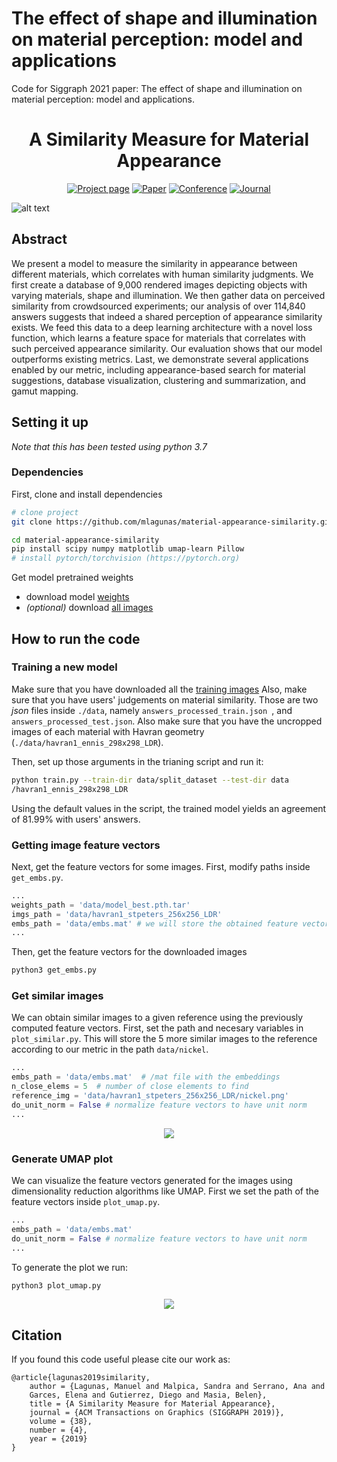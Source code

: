 # The effect of shape and illumination on material perception: model and applications
Code for Siggraph 2021 paper: The effect of shape and illumination on material perception: model and applications.
<div align="center">  
  
# A Similarity Measure for Material Appearance   
[![Project page](https://img.shields.io/badge/-Project%20page-blue)](http://mig.mpi-inf.mpg.de/)
[![Paper](https://img.shields.io/badge/Paper-PDF-red)]()
[![Conference](https://img.shields.io/badge/SIGGRAPH-2021-green)]()
[![Journal](https://img.shields.io/badge/TOG-2021-green)]()

</div>

![alt text][teaser]

[teaser]: https://github.com/Hans1984/material-illumination-geometry/tree/main/images.teaser.png ""

## Abstract   
We present a model to measure the similarity in appearance between different materials, which correlates with human similarity judgments. We first create a database of 9,000 rendered images depicting objects with varying materials, shape and illumination. We then gather data on perceived similarity from crowdsourced experiments; our analysis of over 114,840 answers suggests that indeed a shared perception of appearance similarity exists. We feed this data to a deep learning architecture with a novel loss function, which learns a feature space for materials that correlates with such perceived appearance similarity. Our evaluation shows that our model outperforms existing metrics. Last, we demonstrate several applications enabled by our metric, including appearance-based search for material suggestions, database visualization, clustering and summarization, and gamut mapping.

## Setting it up   
_Note that this has been tested using python 3.7_

### Dependencies
First, clone and install dependencies   
```bash
# clone project   
git clone https://github.com/mlagunas/material-appearance-similarity.git   

cd material-appearance-similarity 
pip install scipy numpy matplotlib umap-learn Pillow
# install pytorch/torchvision (https://pytorch.org)
 ```   

Get model pretrained weights
- download model [weights](https://drive.google.com/file/d/1lAkmIRTLgFXjgO5PQ7NNOCYQeNh0JH-N/view?usp=sharing)
- _(optional)_ download [all images](https://drive.google.com/file/d/1v7hQHIrLZYocn-rW9kalVQP8wYQ6Kg3x/view?usp=sharing)

## How to run the code  

### Training a new model

Make sure that you have downloaded all the [training images](https://drive.google.com/file/d/1v7hQHIrLZYocn-rW9kalVQP8wYQ6Kg3x/view?usp=sharing)
Also, make sure that you have users' judgements on material similarity. Those
 are two _json_ files inside `./data`, namely `answers_processed_train.json
 `, and `answers_processed_test.json`.
Also make sure that you have the uncropped images of each material with
 Havran geometry (`./data/havran1_ennis_298x298_LDR`).
 
Then, set up those arguments in the trianing script and run it:
```bash
python train.py --train-dir data/split_dataset --test-dir data
/havran1_ennis_298x298_LDR
```
Using the default values in the script, the trained model yields an agreement of
 81.99% with users' answers.
 


### Getting image feature vectors

Next, get the feature vectors for some images. First, modify paths inside `get_embs.py`.
```python
...
weights_path = 'data/model_best.pth.tar'
imgs_path = 'data/havran1_stpeters_256x256_LDR'
embs_path = 'data/embs.mat' # we will store the obtained feature vectors in this path
...
```

Then, get the feature vectors for the downloaded images
```bash
python3 get_embs.py    
```

### Get similar images
We can obtain similar images to a given reference using the previously computed feature vectors. First, set the path and necesary variables in `plot_similar.py`. This will store the 5 more similar images to the reference according to our metric in the path `data/nickel`.
```python
...
embs_path = 'data/embs.mat'  # /mat file with the embeddings
n_close_elems = 5  # number of close elements to find
reference_img = 'data/havran1_stpeters_256x256_LDR/nickel.png'
do_unit_norm = False # normalize feature vectors to have unit norm
...
```
<div align="center">  
<img src="__media__/similar.png">
</div>

### Generate UMAP plot

We can visualize the feature vectors generated for the images using dimensionality reduction algorithms like UMAP. 
First we set the path of the feature vectors inside `plot_umap.py`. 
```python
...
embs_path = 'data/embs.mat'
do_unit_norm = False # normalize feature vectors to have unit norm
...
```
To generate the plot we run:
```bash
python3 plot_umap.py
```
<div align="center">  
<img src="__media__/umap.png" >
</div>

## Citation   
If you found this code useful please cite our work as:
```
@article{lagunas2019similarity,
    author = {Lagunas, Manuel and Malpica, Sandra and Serrano, Ana and
    Garces, Elena and Gutierrez, Diego and Masia, Belen},
    title = {A Similarity Measure for Material Appearance},
    journal = {ACM Transactions on Graphics (SIGGRAPH 2019)},
    volume = {38},
    number = {4},
    year = {2019}
}
```   
